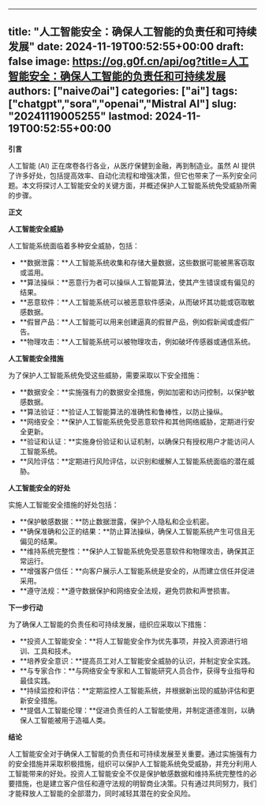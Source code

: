 
---
title: "人工智能安全：确保人工智能的负责任和可持续发展"
date: 2024-11-19T00:52:55+00:00
draft: false
image: https://og.g0f.cn/api/og?title=人工智能安全：确保人工智能的负责任和可持续发展
authors: ["naiveのai"]
categories: ["ai"]
tags: ["chatgpt","sora","openai","Mistral AI"]
slug: "20241119005255"
lastmod: 2024-11-19T00:52:55+00:00
---
**引言**

人工智能 (AI) 正在席卷各行各业，从医疗保健到金融，再到制造业。虽然 AI 提供了许多好处，包括提高效率、自动化流程和增强决策，但它也带来了一系列安全问题。本文将探讨人工智能安全的关键方面，并概述保护人工智能系统免受威胁所需的步骤。

**正文**

**人工智能安全威胁**

人工智能系统面临着多种安全威胁，包括：

- **数据泄露：**人工智能系统收集和存储大量数据，这些数据可能被黑客窃取或滥用。
- **算法操纵：**恶意行为者可以操纵人工智能算法，使其产生错误或有偏见的结果。
- **恶意软件：**人工智能系统可以被恶意软件感染，从而破坏其功能或窃取敏感数据。
- **假冒产品：**人工智能可以用来创建逼真的假冒产品，例如假新闻或虚假广告。
- **物理攻击：**人工智能系统可以被物理攻击，例如破坏传感器或通信系统。

**人工智能安全措施**

为了保护人工智能系统免受这些威胁，需要采取以下安全措施：

- **数据安全：**实施强有力的数据安全措施，例如加密和访问控制，以保护敏感数据。
- **算法验证：**验证人工智能算法的准确性和鲁棒性，以防止操纵。
- **网络安全：**保护人工智能系统免受恶意软件和其他网络威胁，定期进行安全更新。
- **验证和认证：**实施身份验证和认证机制，以确保只有授权用户才能访问人工智能系统。
- **风险评估：**定期进行风险评估，以识别和缓解人工智能系统面临的潜在威胁。

**人工智能安全的好处**

实施人工智能安全措施的好处包括：

- **保护敏感数据：**防止数据泄露，保护个人隐私和企业机密。
- **确保准确和公正的结果：**防止算法操纵，确保人工智能系统产生可信且无偏见的结果。
- **维持系统完整性：**保护人工智能系统免受恶意软件和物理攻击，确保其正常运行。
- **增强客户信任：**向客户展示人工智能系统是安全的，从而建立信任并促进采用。
- **遵守法规：**遵守数据保护和网络安全法规，避免罚款和声誉损害。

**下一步行动**

为了确保人工智能的负责任和可持续发展，组织应采取以下措施：

- **投资人工智能安全：**将人工智能安全作为优先事项，并投入资源进行培训、工具和技术。
- **培养安全意识：**提高员工对人工智能安全威胁的认识，并制定安全实践。
- **与专家合作：**与网络安全专家和人工智能研究人员合作，获得专业指导和最佳实践。
- **持续监控和评估：**定期监控人工智能系统，并根据新出现的威胁评估和更新安全措施。
- **提倡人工智能伦理：**促进负责任的人工智能使用，并制定道德准则，以确保人工智能被用于造福人类。

**结论**

人工智能安全对于确保人工智能的负责任和可持续发展至关重要。通过实施强有力的安全措施并采取积极措施，组织可以保护人工智能系统免受威胁，并充分利用人工智能带来的好处。投资人工智能安全不仅是保护敏感数据和维持系统完整性的必要措施，也是建立客户信任和遵守法规的明智商业决策。只有通过共同努力，我们才能释放人工智能的全部潜力，同时减轻其潜在的安全风险。